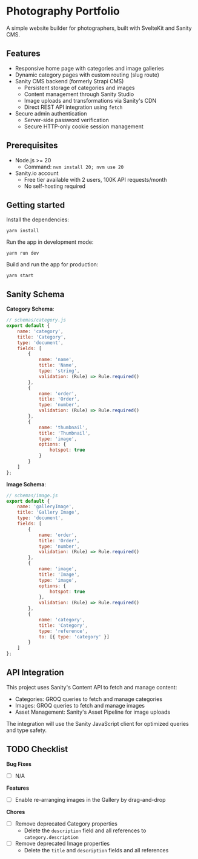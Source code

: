 # Photography Portfolio

A simple website builder for photographers, built with SvelteKit and Sanity CMS.

## Features

- Responsive home page with categories and image galleries
- Dynamic category pages with custom routing (slug route)
- Sanity CMS backend (formerly Strapi CMS)
    - Persistent storage of categories and images
    - Content management through Sanity Studio
    - Image uploads and transformations via Sanity's CDN
    - Direct REST API integration using `fetch`
- Secure admin authentication
    - Server-side password verification
    - Secure HTTP-only cookie session management

## Prerequisites

- Node.js >= 20
    - Command: `nvm install 20; nvm use 20`
- Sanity.io account
    - Free tier available with 2 users, 100K API requests/month
    - No self-hosting required

## Getting started

Install the dependencies:

```
yarn install
```

Run the app in development mode:

```
yarn run dev
```

Build and run the app for production:

```
yarn start
```

## Sanity Schema

**Category Schema**:

```javascript
// schemas/category.js
export default {
    name: 'category',
    title: 'Category',
    type: 'document',
    fields: [
        {
            name: 'name',
            title: 'Name',
            type: 'string',
            validation: (Rule) => Rule.required()
        },
        {
            name: 'order',
            title: 'Order',
            type: 'number',
            validation: (Rule) => Rule.required()
        },
        {
            name: 'thumbnail',
            title: 'Thumbnail',
            type: 'image',
            options: {
                hotspot: true
            }
        }
    ]
};
```

**Image Schema**:

```javascript
// schemas/image.js
export default {
    name: 'galleryImage',
    title: 'Gallery Image',
    type: 'document',
    fields: [
        {
            name: 'order',
            title: 'Order',
            type: 'number',
            validation: (Rule) => Rule.required()
        },
        {
            name: 'image',
            title: 'Image',
            type: 'image',
            options: {
                hotspot: true
            },
            validation: (Rule) => Rule.required()
        },
        {
            name: 'category',
            title: 'Category',
            type: 'reference',
            to: [{ type: 'category' }]
        }
    ]
};
```

## API Integration

This project uses Sanity's Content API to fetch and manage content:

- Categories: GROQ queries to fetch and manage categories
- Images: GROQ queries to fetch and manage images
- Asset Management: Sanity's Asset Pipeline for image uploads

The integration will use the Sanity JavaScript client for optimized queries and type safety.

## TODO Checklist

**Bug Fixes**

- [ ] N/A

**Features**

- [ ] Enable re-arranging images in the Gallery by drag-and-drop

**Chores**

- [ ] Remove deprecated Category properties
    - Delete the `description` field and all references to `category.description`
- [ ] Remove deprecated Image properties
    - Delete the `title` and `description` fields and all references
